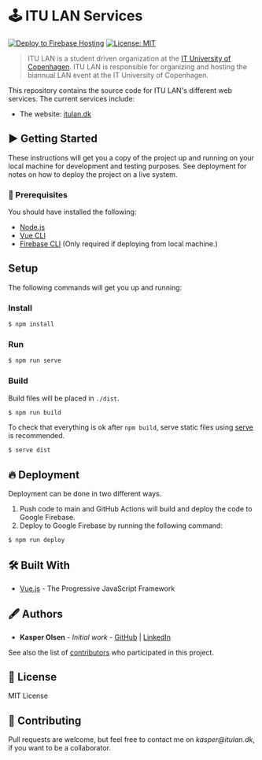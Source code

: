 # 🕹 ITU LAN Services
[![Deploy to Firebase Hosting](https://github.com/itulan/itulan.dk/actions/workflows/firebase-hosting-merge.yml/badge.svg)](https://github.com/itulan/itulan.dk/actions/workflows/firebase-hosting-merge.yml)
[![License: MIT](https://img.shields.io/badge/License-MIT-yellow.svg)](https://opensource.org/licenses/MIT)

> ITU LAN is a student driven organization at the [IT University of Copenhagen](https://en.itu.dk/). ITU LAN is responsible for organizing and hosting the biannual LAN event at the IT University of Copenhagen.

This repository contains the source code for ITU LAN's different web services. The current services include:

- The website: [itulan.dk](https://itulan.dk)

## ▶️ Getting Started

These instructions will get you a copy of the project up and running on your local machine for development and testing purposes. See deployment for notes on how to deploy the project on a live system.

### 🧰 Prerequisites

You should have installed the following:

- [Node.js](https://nodejs.org/en/)
- [Vue CLI](https://cli.vuejs.org/)
- [Firebase CLI](https://firebase.google.com/docs/cli) (Only required if deploying from local machine.)

## Setup

The following commands will get you up and running:

### Install

```bash
$ npm install
```

### Run

```bash
$ npm run serve
```

### Build

Build files will be placed in `./dist`.

```bash
$ npm run build
```

To check that everything is ok after `npm build`, serve static files using [serve](https://github.com/vercel/serve#readme) is recommended.

```bash
$ serve dist
```

## 🔥 Deployment

Deployment can be done in two different ways.

1. Push code to main and GitHub Actions will build and deploy the code to Google Firebase.
2. Deploy to Google Firebase by running the following command:

```bash
$ npm run deploy
```

## 🛠 Built With

- [Vue.js](https://vuejs.org/) - The Progressive JavaScript Framework

## 🖋 Authors

- **Kasper Olsen** - _Initial work_ - [GitHub](https://github.com/svopper) | [LinkedIn](https://www.linkedin.com/in/olsenkasper/)

See also the list of [contributors](https://github.com/itulan/itulan.dk/graphs/contributors) who participated in this project.

## 📝 License

MIT License

## 🤝 Contributing

Pull requests are welcome, but feel free to contact me on _kasper@itulan.dk_, if you want to be a collaborator.
